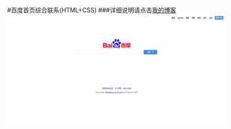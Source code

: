 #百度首页综合联系(HTML+CSS)
###详细说明请点击[我的博客](http://www.jianshu.com/users/edeb47e848dc/latest_articles)
![](https://github.com/OneBuzz/-/raw/master/百度一下，你就知道.png)
